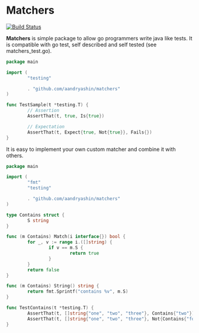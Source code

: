 # Matchers
[![Build Status](https://travis-ci.org/aandryashin/matchers.svg?branch=master)](https://travis-ci.org/aandryashin/matchers)

**Matchers** is simple package to allow go programmers write java like tests. It is compatible with go test, self described and self tested (see matchers_test.go).

```go
package main

import (
        "testing"

        . "github.com/aandryashin/matchers"
)

func TestSample(t *testing.T) {
        // Assertion
        AssertThat(t, true, Is{true})

        // Expectation
        AssertThat(t, Expect{true, Not{true}}, Fails{})
}
```

It is easy to implement your own custom matcher and combine it with others.

```go
package main

import (
        "fmt"
        "testing"

        . "github.com/aandryashin/matchers"
)

type Contains struct {
        S string
}

func (m Contains) Match(i interface{}) bool {
        for _, v := range i.([]string) {
                if v == m.S {
                        return true
                }
        }
        return false
}

func (m Contains) String() string {
        return fmt.Sprintf("contains %v", m.S)
}

func TestContains(t *testing.T) {
        AssertThat(t, []string{"one", "two", "three"}, Contains{"two"})
        AssertThat(t, []string{"one", "two", "three"}, Not{Contains{"four"}})
}
```
